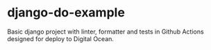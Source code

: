 # django-do-example

Basic django project with linter, formatter and tests in Github Actions designed for deploy to Digital Ocean.
